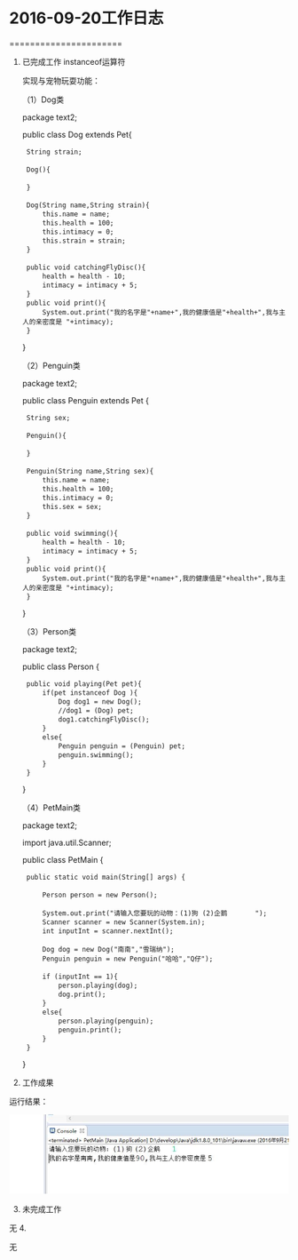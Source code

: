 # 2016-09-20工作日志
======================

1. 已完成工作
	instanceof运算符

	 实现与宠物玩耍功能：
	
	 （1）Dog类
	
	package text2;
	
	public class Dog extends Pet{
		
		String strain;
		
		Dog(){
			
		}
		
		Dog(String name,String strain){
			this.name = name;
			this.health = 100;
			this.intimacy = 0;
			this.strain = strain;
		}
		
		public void catchingFlyDisc(){
			health = health - 10;
			intimacy = intimacy + 5;
		}
		public void print(){
			System.out.print("我的名字是"+name+",我的健康值是"+health+",我与主人的亲密度是 "+intimacy);
		}
	}
	
	（2）Penguin类
	
	package text2;
	
	public class Penguin extends Pet {
		
		String sex;
		
		Penguin(){
			
		}
		
		Penguin(String name,String sex){
			this.name = name;
			this.health = 100;
			this.intimacy = 0;
			this.sex = sex;
		}
		
		public void swimming(){
			health = health - 10;
			intimacy = intimacy + 5;
		}
		public void print(){
			System.out.print("我的名字是"+name+",我的健康值是"+health+",我与主人的亲密度是 "+intimacy);
		}
	}
	
	（3）Person类
	
	package text2;
	
	public class Person {
		
		public void playing(Pet pet){
			if(pet instanceof Dog ){
				Dog dog1 = new Dog();
				//dog1 = (Dog) pet;
				dog1.catchingFlyDisc();
			}
			else{
				Penguin penguin = (Penguin) pet;
				penguin.swimming();
			}		
		}
	}
	
	（4）PetMain类
	
	package text2;
	
	import java.util.Scanner;
	
	public class PetMain {
	
		public static void main(String[] args) {
		
			Person person = new Person();
			
			System.out.print("请输入您要玩的动物：(1)狗 (2)企鹅       ");
	        Scanner scanner = new Scanner(System.in);        
	        int inputInt = scanner.nextInt(); 
	        
	        Dog dog = new Dog("南南","雪瑞纳");
	        Penguin penguin = new Penguin("哈哈","Q仔");
	                
	        if (inputInt == 1){
	        	person.playing(dog);
	        	dog.print();
	        }
	        else{
	        	person.playing(penguin);
	        	penguin.print();
	        }
		}
	 }
	 
2. 工作成果

 运行结果：

 ![001](images/001.jpg)


3. 未完成工作

无
4. 


无
